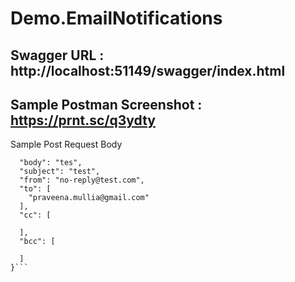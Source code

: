 # Demo.EmailNotifications

## Swagger URL : http://localhost:51149/swagger/index.html

## Sample Postman Screenshot : https://prnt.sc/q3ydty

Sample Post Request Body
```{
  "body": "tes",
  "subject": "test",
  "from": "no-reply@test.com",
  "to": [
    "praveena.mullia@gmail.com"
  ],
  "cc": [
    
  ],
  "bcc": [
  
  ]
}```
